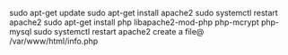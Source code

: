 
sudo apt-get update
sudo apt-get install apache2
sudo systemctl restart apache2
sudo apt-get install php libapache2-mod-php php-mcrypt php-mysql
sudo systemctl restart apache2
create a file@ /var/www/html/info.php
<?php
phpinfo();
?>



